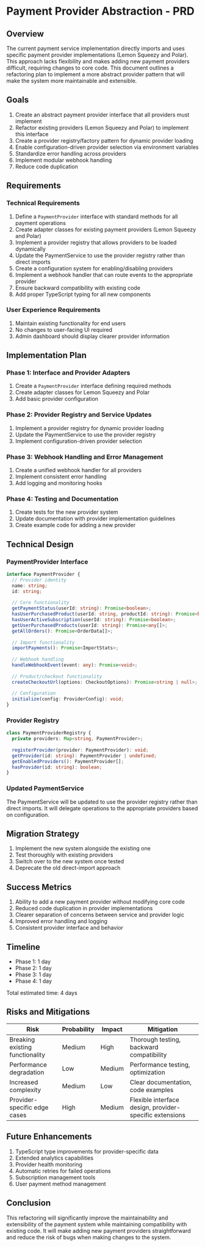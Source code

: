 # Payment Provider Abstraction - PRD

## Overview

The current payment service implementation directly imports and uses specific payment provider implementations (Lemon Squeezy and Polar). This approach lacks flexibility and makes adding new payment providers difficult, requiring changes to core code. This document outlines a refactoring plan to implement a more abstract provider pattern that will make the system more maintainable and extensible.

## Goals

1. Create an abstract payment provider interface that all providers must implement
2. Refactor existing providers (Lemon Squeezy and Polar) to implement this interface
3. Create a provider registry/factory pattern for dynamic provider loading
4. Enable configuration-driven provider selection via environment variables
5. Standardize error handling across providers
6. Implement modular webhook handling
7. Reduce code duplication

## Requirements

### Technical Requirements

1. Define a `PaymentProvider` interface with standard methods for all payment operations
2. Create adapter classes for existing payment providers (Lemon Squeezy and Polar)
3. Implement a provider registry that allows providers to be loaded dynamically
4. Update the PaymentService to use the provider registry rather than direct imports
5. Create a configuration system for enabling/disabling providers
6. Implement a webhook handler that can route events to the appropriate provider
7. Ensure backward compatibility with existing code
8. Add proper TypeScript typing for all new components

### User Experience Requirements

1. Maintain existing functionality for end users
2. No changes to user-facing UI required
3. Admin dashboard should display clearer provider information

## Implementation Plan

### Phase 1: Interface and Provider Adapters

1. Create a `PaymentProvider` interface defining required methods
2. Create adapter classes for Lemon Squeezy and Polar
3. Add basic provider configuration

### Phase 2: Provider Registry and Service Updates

1. Implement a provider registry for dynamic provider loading
2. Update the PaymentService to use the provider registry
3. Implement configuration-driven provider selection

### Phase 3: Webhook Handling and Error Management

1. Create a unified webhook handler for all providers
2. Implement consistent error handling
3. Add logging and monitoring hooks

### Phase 4: Testing and Documentation

1. Create tests for the new provider system
2. Update documentation with provider implementation guidelines
3. Create example code for adding a new provider

## Technical Design

### PaymentProvider Interface

```typescript
interface PaymentProvider {
  // Provider identity
  name: string;
  id: string;
  
  // Core functionality
  getPaymentStatus(userId: string): Promise<boolean>;
  hasUserPurchasedProduct(userId: string, productId: string): Promise<boolean>;
  hasUserActiveSubscription(userId: string): Promise<boolean>;
  getUserPurchasedProducts(userId: string): Promise<any[]>;
  getAllOrders(): Promise<OrderData[]>;
  
  // Import functionality
  importPayments(): Promise<ImportStats>;
  
  // Webhook handling
  handleWebhookEvent(event: any): Promise<void>;
  
  // Product/checkout functionality
  createCheckoutUrl(options: CheckoutOptions): Promise<string | null>;
  
  // Configuration
  initialize(config: ProviderConfig): void;
}
```

### Provider Registry

```typescript
class PaymentProviderRegistry {
  private providers: Map<string, PaymentProvider>;
  
  registerProvider(provider: PaymentProvider): void;
  getProvider(id: string): PaymentProvider | undefined;
  getEnabledProviders(): PaymentProvider[];
  hasProvider(id: string): boolean;
}
```

### Updated PaymentService

The PaymentService will be updated to use the provider registry rather than direct imports. It will delegate operations to the appropriate providers based on configuration.

## Migration Strategy

1. Implement the new system alongside the existing one
2. Test thoroughly with existing providers
3. Switch over to the new system once tested
4. Deprecate the old direct-import approach

## Success Metrics

1. Ability to add a new payment provider without modifying core code
2. Reduced code duplication in provider implementations
3. Clearer separation of concerns between service and provider logic
4. Improved error handling and logging
5. Consistent provider interface and behavior

## Timeline

- Phase 1: 1 day
- Phase 2: 1 day
- Phase 3: 1 day
- Phase 4: 1 day

Total estimated time: 4 days

## Risks and Mitigations

| Risk | Probability | Impact | Mitigation |
|------|------------|--------|------------|
| Breaking existing functionality | Medium | High | Thorough testing, backward compatibility |
| Performance degradation | Low | Medium | Performance testing, optimization |
| Increased complexity | Medium | Low | Clear documentation, code examples |
| Provider-specific edge cases | High | Medium | Flexible interface design, provider-specific extensions |

## Future Enhancements

1. TypeScript type improvements for provider-specific data
2. Extended analytics capabilities
3. Provider health monitoring
4. Automatic retries for failed operations
5. Subscription management tools
6. User payment method management

## Conclusion

This refactoring will significantly improve the maintainability and extensibility of the payment system while maintaining compatibility with existing code. It will make adding new payment providers straightforward and reduce the risk of bugs when making changes to the system.
